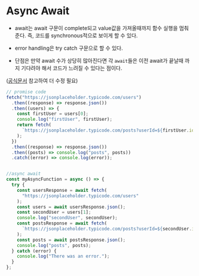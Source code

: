 # Async Await

- await는 await 구문이 complete되고 value값을 가져올때까지 함수 실행을 멈춰준다. 즉, 코드를 synchronous적으로 보이게 할 수 있다.

- error handling은 try catch 구문으로 할 수 있다.

- 단점은 만약 await 수가 상당히 많아진다면 각 `await`들은 이전 await가 끝날때 까지 기다려야 해서 코드가 느려질 수 있다는 점이다.

([공식문서](https://developer.mozilla.org/en-US/docs/Learn/JavaScript/Asynchronous/Async_await) 참고하여 더 수정 필요)

```javascript
// promise code
fetch("https://jsonplaceholder.typicode.com/users")
  .then((response) => response.json())
  .then((users) => {
    const firstUser = users[0];
    console.log("firstUser", firstUser);
    return fetch(
      `https://jsonplaceholder.typicode.com/posts?userId=${firstUser.id}`
    );
  })
  .then((response) => response.json())
  .then((posts) => console.log("posts", posts))
  .catch((error) => console.log(error));


//async await
const myAsyncFunction = async () => {
  try {
    const usersResponse = await fetch(
      "https://jsonplaceholder.typicode.com/users"
    );
    const users = await usersResponse.json();
    const secondUser = users[1];
    console.log("secondUser", secondUser);
    const postsResponse = await fetch(
      `https://jsonplaceholder.typicode.com/posts?userId=${secondUser.id}`
    );
    const posts = await postsResponse.json();
    console.log("posts", posts);
  } catch (error) {
    console.log("There was an error.");
  }
};
```